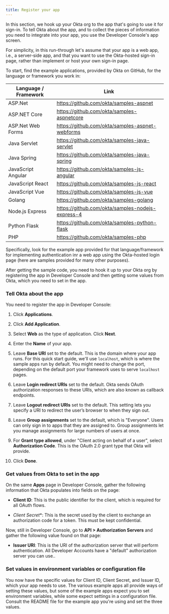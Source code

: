 ```yaml
---
title: Register your app
---
```


In this section, we hook up your Okta org to the app that's going to use it for sign-in. To tell Okta about the app, and to collect the pieces of information you need to integrate into your app, you use the Developer Console's app screen.

For simplicity, in this run-through let's assume that your app is a web app, i.e., a server-side app, and that you want to use the Okta-hosted sign-in page, rather than implement or host your own sign-in page.

To start, find the example applications, provided by Okta on GitHub, for the language or framework you work in:

| Language / Framework | Link                                               |
|----------------------|----------------------------------------------------|
| ASP.Net              | <https://github.com/okta/samples-aspnet>           |
| ASP.NET Core         | <https://github.com/okta/samples-aspnetcore>       |
| ASP.Net Web Forms    | <https://github.com/okta/samples-aspnet-webforms>  |
| Java Servlet         | <https://github.com/okta/samples-java-servlet>     |
| Java Spring          | <https://github.com/okta/samples-java-spring>      |
| JavaScript Angular   | <https://github.com/okta/samples-js-angular>       |
| JavaScript React     | <https://github.com/okta/samples-js-react>         |
| JavaScript Vue       | <https://github.com/okta/samples-js-vue>           |
| Golang               | <https://github.com/okta/samples-golang>           |
| Node.js Express      | <https://github.com/okta/samples-nodejs-express-4> |
| Python Flask         | <https://github.com/okta/samples-python-flask>     |
| PHP                  | <https://github.com/okta/samples-php>              |

Specifically, look for the example app provided for that language/framework for implementing authentication inr a web app using the Okta-hosted login page (here are samples provided for many other purposes).

After getting the sample code, you need to hook it up to your Okta org by registering the app in Developer Console and then getting some values from Okta, which you need to set in the app.

### Tell Okta about the app

You need to register the app in Developer Console:

1. Click **Applications**.

2. Click **Add Application**.

3. Select **Web** as the type of application. Click **Next**.

4. Enter the **Name** of your app.

5. Leave **Base URI** set to the default. This is the domain where your app runs. For this quick start guide, we'll use `localhost`, which is where the sample apps run by default. You might need to change the port, depending on the default port your framework uses to serve `localhost` pages. 

6. Leave **Login redirect URIs** set to the default. Okta sends OAuth authorization responses to these URIs, which are also known as callback endpoints.

5. Leave **Logout redirect URIs** set to the default. This setting lets you specify a URI to redirect the user’s browser to when they sign out.

6. Leave **Group assignments** set to the default, which is "Everyone". Users can only sign in to apps that they are assigned to. Group assignments let you manage assignments for large numbers of users at once.

7. For **Grant type allowed**, under "Client acting on behalf of a user", select **Authorization Code**. This is the OAuth 2.0 grant type that Okta will provide.

8. Click **Done**.

### Get values from Okta to set in the app

On the same **Apps** page in Developer Console, gather the following information that Okta populates into fields on the page:

 - **Client ID**: This is the public identifier for the client, which is required for all OAuth flows.

 - *Client Secret**: This is the secret used by the client to exchange an authorization code for a token. This must be kept confidential.

Now, still in Developer Console, go to **API > Authorization Servers** and gather the following value found on that page:

 - **Issuer URI**: This is the URI of the authorization server that will perform authentication. All Developer Accounts have a "default" authorization server you can use..

### Set values in environment variables or configuration file

You now have the specific values for Client ID, Client Secret, and Issuer ID, which your app needs to use. The various example apps all provide ways of setting these values, but some of the example apps expect you to set environment variables, while some expect settings in a configuration file. Consult the README file for the example app you're using and set the three values.

